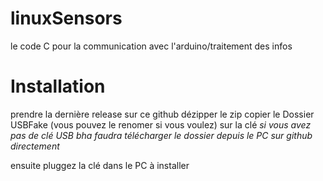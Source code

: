 
# linuxSensors
le code C pour la communication avec l'arduino/traitement des infos 
# Installation
prendre la dernière release sur ce github
dézipper le zip 
copier le Dossier USBFake (vous pouvez le renomer si vous voulez) sur la clé 
*si vous avez pas de clé USB bha faudra télécharger le dossier depuis le PC sur github directement*

ensuite pluggez la clé dans le PC à installer 

<!--stackedit_data:
eyJoaXN0b3J5IjpbLTcwMjU2NDA5OCw5OTE1MzM1NzUsLTE3MD
IxMDg3ODRdfQ==
-->